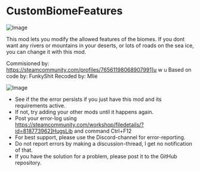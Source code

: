 # CustomBiomeFeatures

![Image](https://i.imgur.com/WAEzk68.png)


This mod lets you modify the allowed features of the biomes.
If you dont want any rivers or mountains in your deserts, or lots of roads on the sea ice, you can change it with this mod.

Commisioned by: https://steamcommunity.com/profiles/76561198068907991]u w u
Based on code by: FunkyShit
Recoded by: Mlie


![Image](https://i.imgur.com/Rs6T6cr.png)



-  See if the the error persists if you just have this mod and its requirements active.
-  If not, try adding your other mods until it happens again.
-  Post your error-log using https://steamcommunity.com/workshop/filedetails/?id=818773962]HugsLib and command Ctrl+F12
-  For best support, please use the Discord-channel for error-reporting.
-  Do not report errors by making a discussion-thread, I get no notification of that.
-  If you have the solution for a problem, please post it to the GitHub repository.


